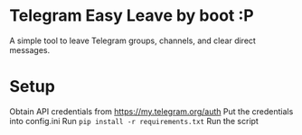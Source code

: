 # Telegram Easy Leave by boot :P
A simple tool to leave Telegram groups, channels, and clear direct messages.

# Setup
Obtain API credentials from https://my.telegram.org/auth
Put the credentials into config.ini
Run `pip install -r requirements.txt`
Run the script
